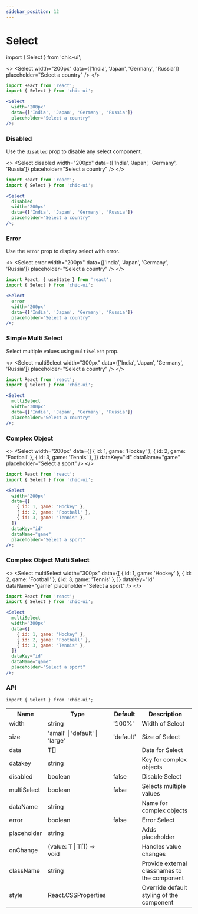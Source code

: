 ```yaml
---
sidebar_position: 12
---
```


# Select

import { Select } from 'chic-ui';

<>
<Select
width="200px"
data={['India', 'Japan', 'Germany', 'Russia']}
placeholder="Select a country"
/>
</>

```jsx
import React from 'react';
import { Select } from 'chic-ui';

<Select
  width="200px"
  data={['India', 'Japan', 'Germany', 'Russia']}
  placeholder="Select a country"
/>;
```

### Disabled

Use the `disabled` prop to disable any select component.

<>
<Select
disabled
width="200px"
data={['India', 'Japan', 'Germany', 'Russia']}
placeholder="Select a country"
/>
</>

```jsx
import React from 'react';
import { Select } from 'chic-ui';

<Select
  disabled
  width="200px"
  data={['India', 'Japan', 'Germany', 'Russia']}
  placeholder="Select a country"
/>;
```

### Error

Use the `error` prop to display select with error.

<>
<Select
error
width="200px"
data={['India', 'Japan', 'Germany', 'Russia']}
placeholder="Select a country"
/>
</>

```jsx
import React, { useState } from 'react';
import { Select } from 'chic-ui';

<Select
  error
  width="200px"
  data={['India', 'Japan', 'Germany', 'Russia']}
  placeholder="Select a country"
/>;
```

### Simple Multi Select

Select multiple values using `multiSelect` prop.

<>
<Select
multiSelect
width="300px"
data={['India', 'Japan', 'Germany', 'Russia']}
placeholder="Select a country"
/>
</>

```jsx
import React from 'react';
import { Select } from 'chic-ui';

<Select
  multiSelect
  width="300px"
  data={['India', 'Japan', 'Germany', 'Russia']}
  placeholder="Select a country"
/>;
```

### Complex Object

<>
<Select
width="200px"
data={[
{ id: 1, game: 'Hockey' },
{ id: 2, game: 'Football' },
{ id: 3, game: 'Tennis' },
]}
dataKey="id"
dataName="game"
placeholder="Select a sport"
/>
</>

```jsx
import React from 'react';
import { Select } from 'chic-ui';

<Select
  width="200px"
  data={[
    { id: 1, game: 'Hockey' },
    { id: 2, game: 'Football' },
    { id: 3, game: 'Tennis' },
  ]}
  dataKey="id"
  dataName="game"
  placeholder="Select a sport"
/>;
```

### Complex Object Multi Select

<>
<Select
multiSelect
width="300px"
data={[
{ id: 1, game: 'Hockey' },
{ id: 2, game: 'Football' },
{ id: 3, game: 'Tennis' },
]}
dataKey="id"
dataName="game"
placeholder="Select a sport"
/>
</>

```jsx
import React from 'react';
import { Select } from 'chic-ui';

<Select
  multiSelect
  width="300px"
  data={[
    { id: 1, game: 'Hockey' },
    { id: 2, game: 'Football' },
    { id: 3, game: 'Tennis' },
  ]}
  dataKey="id"
  dataName="game"
  placeholder="Select a sport"
/>;
```

### API

```
import { Select } from 'chic-ui';
```

<table>
  <tr>
     <th>Name</th>
     <th>Type</th>
     <th>Default</th>
     <th>Description</th>
  </tr>
  <tr>
    <td>width</td>
    <td>string</td>
    <td>'100%'</td>
    <td>Width of Select</td>
  </tr>
  <tr>
    <td>size</td>
    <td>'small' | 'default' | 'large'</td>
    <td>'default'</td>
    <td>Size of Select</td>
  </tr>
  <tr>
    <td>data</td>
    <td>T[]</td>
    <td></td>
    <td>Data for Select</td>
  </tr>
  <tr>
    <td>datakey</td>
    <td>string</td>
    <td></td>
    <td>Key for complex objects</td>
  </tr>
  <tr>
    <td>disabled</td>
    <td>boolean</td>
    <td>false</td>
    <td>Disable Select</td>
  </tr>
  <tr>
    <td>multiSelect</td>
    <td>boolean</td>
    <td>false</td>
    <td>Selects multiple values</td>
  </tr>
  <tr>
    <td>dataName</td>
    <td>string</td>
    <td></td>
    <td>Name for complex objects</td>
  </tr>
  <tr>
    <td>error</td>
    <td>boolean</td>
    <td>false</td>
    <td>Error Select</td>
  </tr>
  <tr>
    <td>placeholder</td>
    <td>string</td>
    <td></td>
    <td>Adds placeholder</td>
  </tr>
  <tr>
    <td>onChange</td>
    <td>(value: T | T[]) => void</td>
    <td></td>
    <td>Handles value changes</td>
  </tr>
   <tr>
    <td>className</td>
    <td>string</td>
    <td></td>
    <td>Provide external classnames to the component</td>
  </tr>
  <tr>
    <td>style</td>
    <td>React.CSSProperties</td>
    <td></td>
    <td>Override default styling of the component</td>
  </tr>
</table>
